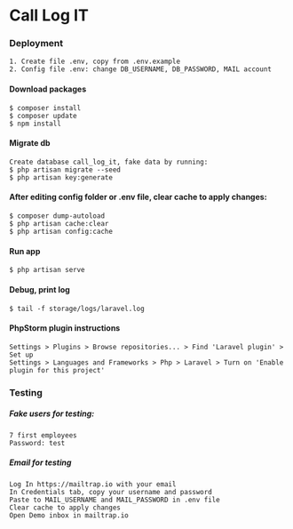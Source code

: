 # Call Log IT

### Deployment
    1. Create file .env, copy from .env.example
    2. Config file .env: change DB_USERNAME, DB_PASSWORD, MAIL account

#### Download packages
    $ composer install
    $ composer update
    $ npm install

#### Migrate db
    Create database call_log_it, fake data by running:
    $ php artisan migrate --seed
    $ php artisan key:generate

#### After editing config folder or .env file, clear cache to apply changes:
    $ composer dump-autoload
    $ php artisan cache:clear
    $ php artisan config:cache
    
#### Run app
    $ php artisan serve
    
#### Debug, print log
    $ tail -f storage/logs/laravel.log
    
#### PhpStorm plugin instructions
    Settings > Plugins > Browse repositories... > Find 'Laravel plugin' > Set up
    Settings > Languages and Frameworks > Php > Laravel > Turn on 'Enable plugin for this project'
    
### Testing
##### Fake users for testing: 
    7 first employees
    Password: test
##### Email for testing
    Log In https://mailtrap.io with your email
    In Credentials tab, copy your username and password 
    Paste to MAIL_USERNAME and MAIL_PASSWORD in .env file
    Clear cache to apply changes
    Open Demo inbox in mailtrap.io
